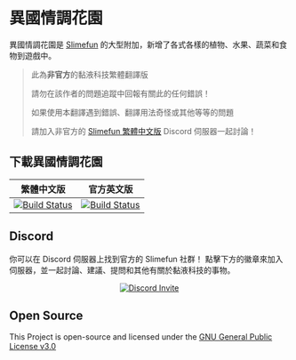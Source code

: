 # 異國情調花園

異國情調花園是 [Slimefun](https://github.com/TheBusyBiscuit/Slimefun4) 的大型附加，新增了各式各樣的植物、水果、蔬菜和食物到遊戲中。

> 此為**非官方**的黏液科技繁體翻譯版
>
> 請勿在該作者的問題追蹤中回報有關此的任何錯誤！
>
> 如果使用本翻譯遇到錯誤、翻譯用法奇怪或其他等等的問題
>
> 請加入非官方的 [Slimefun 繁體中文版][TraditionalChinese-DiscordLink] Discord 伺服器一起討論！

## 下載異國情調花園

| 繁體中文版 | 官方英文版 |
| -------- | -------- |
| [![Build Status][TraditionalChinese-Badge]][TraditionalChinese-Link] | [![Build Status][Official-Badge]][Official-Link] |

[TraditionalChinese-Badge]: https://xmikux.github.io/builds/SlimeTraditionalTranslation/ExoticGarden/master/badge.svg
[TraditionalChinese-Link]: https://xmikux.github.io/builds/SlimeTraditionalTranslation/ExoticGarden/master/
[TraditionalChinese-DiscordLink]: https://discord.gg/GF4CwjFXT9
[Official-Badge]: https://thebusybiscuit.github.io/builds/TheBusyBiscuit/ExoticGarden/master/badge.svg
[Official-Link]: https://thebusybiscuit.github.io/builds/TheBusyBiscuit/ExoticGarden/master/

## Discord
你可以在 Discord 伺服器上找到官方的 Slimefun 社群！
點擊下方的徽章來加入伺服器，並一起討論、建議、提問和其他有關於黏液科技的事物。
<p align="center">
  <a href="https://discord.gg/fsD4Bkh">
    <img src="https://img.shields.io/discord/565557184348422174?color=7289DA&label=Discord&style=for-the-badge" alt="Discord Invite"/>
  </a>
</p>

## Open Source
This Project is open-source and licensed under the [GNU General Public License v3.0](https://github.com/TheBusyBiscuit/ExoticGarden/blob/master/LICENSE)
